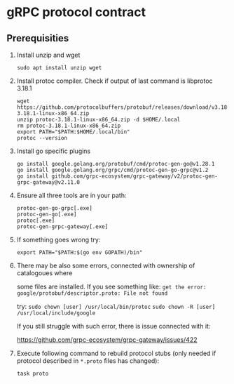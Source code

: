 # gRPC protocol contract

## Prerequisities

1. Install unzip and wget

    ```console
    sudo apt install unzip wget
    ```

2. Install protoc compiler. Check if output of last command is libprotoc 3.18.1

    ```console
    wget https://github.com/protocolbuffers/protobuf/releases/download/v3.18.1/protoc-3.18.1-linux-x86_64.zip
    unzip protoc-3.18.1-linux-x86_64.zip -d $HOME/.local
    rm protoc-3.18.1-linux-x86_64.zip
    export PATH="$PATH:$HOME/.local/bin"
    protoc --version
    ```

3. Install go specific plugins

    ```console
    go install google.golang.org/protobuf/cmd/protoc-gen-go@v1.28.1
    go install google.golang.org/grpc/cmd/protoc-gen-go-grpc@v1.2
    go install github.com/grpc-ecosystem/grpc-gateway/v2/protoc-gen-grpc-gateway@v2.11.0
    ```

4. Ensure all three tools are in your path:

    ```console
    protoc-gen-go-grpc[.exe]
    protoc-gen-go[.exe]
    protoc[.exe]
    protoc-gen-grpc-gateway[.exe]
    ```

5. If something goes wrong try:

    ```console
    export PATH="$PATH:$(go env GOPATH)/bin"
    ```

6. There may be also some errors, connected with ownership of catalogoues where

    some files are installed. If you see something like:
    ```get the error: google/protobuf/descriptor.proto: File not found```

    try:
    ```sudo chown [user] /usr/local/bin/protoc```
    ```sudo chown -R [user] /usr/local/include/google```

    If you still struggle with such error, there is issue connected with it:

    <https://github.com/grpc-ecosystem/grpc-gateway/issues/422>

7. Execute following command to rebuild protocol stubs (only needed if protocol described in `*.proto` files has changed):

    ```console
    task proto
    ```
